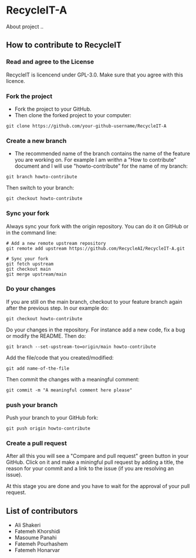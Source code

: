 # RecycleIT-A
About project ..

## How to contribute to RecycleIT
### Read and agree to the License
RecycleIT is licencend under GPL-3.0. Make sure that you agree with this licence.

### Fork the project
- Fork the project to your GitHub.
- Then clone the forked project to your computer:

```
git clone https://github.com/your-github-username/RecycleIT-A
```

### Create a new branch
- The recommended name of the branch contains the name of the feature you are
working on. For example I am writhn a "How to contribute" document and I will use
"howto-contribute" for the name of my branch:

```
git branch howto-contribute
```

Then switch to your branch:

```
git checkout howto-contribute
```

### Sync your fork
Always sync your fork with the origin repository. You can do it on GitHub or
in the command line:

```
# Add a new remote upstream repository
git remote add upstream https://github.com/RecycleAI/RecycleIT-A.git

# Sync your fork
git fetch upstream
git checkout main
git merge upstream/main
```

### Do your changes
If you are still on the main branch, checkout to your feature branch again after the previous step.
In our example do:

```
git checkout howto-contribute
```

Do your changes in the repository. For instance add a new code, fix a bug or modify the README.
Then do:

```
git branch --set-upstream-to=origin/main howto-contribute
```

Add the file/code that you created/modified:

```
git add name-of-the-file
```

Then commit the changes with a meaningful comment:

```
git commit -m "A meaningful comment here please"
```


### push your branch
Push your branch to your GitHub fork:

```
git push origin howto-contribute
```

### Create a pull request
After all this you will see a "Compare and pull request" green button in your GitHub.
Click on it and make a miningful pull request by adding a title, the reason for your
commit and a link to the issue (if you are resolving an issue).

At this stage you are done and you have to wait for the approval of your pull request.


## List of contributors
- Ali Shakeri
- Fatemeh Khorshidi
- Masoume Panahi
- Fatemeh Pourhashem
- Fatemeh Honarvar
